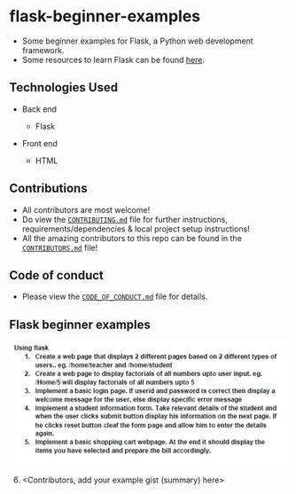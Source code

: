 # flask-beginner-examples

- Some beginner examples for Flask, a Python web development framework.
- Some resources to learn Flask can be found [here](https://gist.github.com/HarshKapadia2/e7e13676c83bc295ce78aa7f39611caf).

## **Technologies Used**

- Back end
   - Flask

- Front end
    - HTML

## **Contributions**

- All contributors are most welcome!
- Do view the [`CONTRIBUTING.md`](CONTRIBUTING.md) file for further instructions, requirements/dependencies & local project setup instructions!
- All the amazing contributors to this repo can be found in the [`CONTRIBUTORS.md`](CONTRIBUTORS.md) file!

## **Code of conduct**

- Please view the [`CODE_OF_CONDUCT.md`](CODE_OF_CONDUCT.md) file for details.

## Flask beginner examples

![Flask examples in this repo.](flask-exercise.jpg)

6. <Contributors, add your example gist (summary) here>

